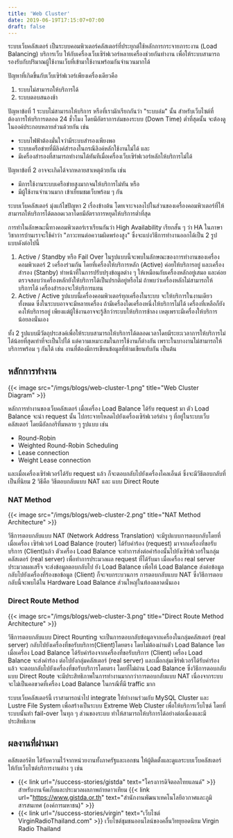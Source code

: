 ```yaml
---
title: 'Web Cluster'
date: 2019-06-19T17:15:07+07:00
draft: false
---
```


ระบบเว็บคลัสเตอร์ เป็นระบบคอมพิวเตอร์คลัสเตอร์ที่ประยุกต์ใช้หลักการกระจายภาระงาน (Load Balancing) บริการเว็บ ให้กับเครื่องเว็บเซิร์ฟเวอร์หลายเครื่องช่วยกันทำงาน เพื่อให้ระบบสามารถรองรับกับปริมาณผู้ใช้งานเว็บที่เข้ามาใช้งานพร้อมกันจำนวนมากได้

ปัญหาที่เกิดขึ้นกับเว็บเซิร์ฟเวอร์เพียงเครื่องเดียวคือ

1. ระบบไม่สามารถให้บริการได้
2. ระบบตอบสนองช้า

ปัญหาข้อที่ 1 ระบบไม่สามารถให้บริการ หรือที่เรามักเรียกกันว่า "ระบบล่ม" นั้น สำหรับเว็บไซต์ที่ต้องการให้บริการตลอด 24 ชั่วโมง โดยมีอัตราการล่มของระบบ (Down Time) ต่ำที่สุดนั้น จะต้องดูในองค์ประกอบหลายส่วนด้วยกัน เช่น

- ระบบไฟฟ้าต้องมั่นใจว่ามีระบบสำรองเพียงพอ
- ระบบเครือข่ายที่มีลิงค์สำรองในกรณีลิงค์หลักใช้งานไม่ได้ และ
- มีเครื่องสำรองที่สามารถทำงานได้ทันทีเมื่อเครื่องเว็บเซิร์ฟเวอร์หลักให้บริการไม่ได้

ปัญหาข้อที่ 2 อาจจะเกิดได้จากหลายสาเหตุด้วยกัน เช่น

- มีการใช้งานระบบเครือข่ายสูงมากจนให้บริการไม่ทัน หรือ
- มีผู้ใช้งานจำนวนมาก เข้าเยี่ยมชมเว็บพร้อม ๆ กัน

ระบบเว็บคลัสเตอร์ มุ่งแก้ไขปัญหา 2 เรื่องข้างต้น โดยเจาะจงลงไปในส่วนของเครื่องคอมพิวเตอร์ที่ให้สามารถให้บริการได้ตลอดเวลาโดยมีอัตราการหยุดให้บริการต่ำที่สุด

การทำในลักษณะนี้ทางคอมพิวเตอร์เราเรียนกันว่า High Availability เรียกสั้น ๆ ว่า HA ในภาษาวิชาการบ้านเราจะใช้คำว่า "ภาวะทนต่อความผิดพร่องสูง" ซึ่งจะแบ่งวิธีการทำงานออกได้เป็น 2 รูปแบบดังต่อไปนี้

1. Active / Standby หรือ Fail Over ในรูปแบบนี้จะพบในลักษณะของการทำงานของเครื่องคอมพิวเตอร์ 2 เครื่องร่วมกัน โดยที่เครื่องให้บริการหลัก (Active) ค่อยให้บริการอยู่ และเครื่องสำรอง (Stanby) ทำหน้าที่ในการปรับปรุงข้อมูลต่าง ๆ ให้เหมือนกับเครื่องหลักอยู่เสมอ และค่อยตรวจสอบว่าเครื่องหลักยังให้บริการได้เป็นปรกติอยู่หรือไม่ ถ้าพบว่าเครื่องหลักไม่สามารถให้บริการได้ เครื่องสำรองจะให้บริการแทน
2. Active / Active รูปแบบนี้เครื่องคอมพิวเตอร์ทุกเครื่องในระบบ จะให้บริการในงานเดียวทั้งหมด ซึ่งในระบบอาจจะมีหลายเครื่อง ถ้ามีเครื่องใดเครื่องหนึ่งให้บริการไม่ได้ เครื่องที่เหลือก็ยังคงให้บริการอยู่ เพียงแต่ผู้ใช้งานอาจจะรู้สึกว่าระบบให้บริการช้าลง เหตุเพราะมีเครื่องให้บริการน้อยลงนั่นเอง

ทั้ง 2 รูปแบบมีวัตถุประสงค์เพื่อให้ระบบสามารถให้บริการได้ตลอดเวลาโดยมีระยะเวลาการให้บริการไม่ได้น้อยที่สุดเท่าที่จะเป็นไปได้ แต่ความเหมาะสมในการใช้งานก็ต่างกัน เพราะในบางงานไม่สามารถให้บริการพร้อม ๆ กันได้ เช่น งานที่ต้องมีการเขียนข้อมูลที่ห้ามเขียนทับกัน เป็นต้น

## หลักการทำงาน

{{< image src="/imgs/blogs/web-cluster-1.png" title="Web Cluster Diagram" >}}

หลักการทำงานของเว็บคลัสเตอร์ เมื่อเครื่อง Load Balance ได้รับ request มา ตัว Load Balance จะนำ request นั้น ไปกระจายโหลดไปยังเครื่องเซิร์ฟเวอร์ต่าง ๆ ที่อยู่ในระบบเว็บคลัสเตอร์ โดยมีอัลกอริทึ่มหลาย ๆ รูปแบบ เช่น

- Round-Robin
- Weighted Round-Robin Scheduling
- Lease connection
- Weight Lease connection

และเมื่อเครื่องเซิร์ฟเวอร์ได้รับ request แล้ว ก็จะตอบกลับไปยังเครื่องไคลเอ็นต์ ซึ่งจะมีวีธีตอบกลับที่เป็นที่นิยม 2 วิธีคือ วิธีตอบกลับแบบ NAT และ แบบ Direct Route

### NAT Method

{{< image src="/imgs/blogs/web-cluster-2.png" title="NAT Method Architecture" >}}

วีธีการตอบกลับแบบ NAT (Network Address Translation) จะมีรูปแบบการตอบกลับโดยที่เมื่อเครื่อง เซิร์ฟเวอร์ Load Balance (router) ได้รับคำร้อง (request) มาจากเครื่องที่ขอรับบริการ (Client)แล้ว ตัวเครื่อง Load Balance จะทำการส่งต่อคำร้องนั้นไปยังเซิร์ฟเวอร์ในกลุ่มคลัสเตอร์ (real server) เพื่อทำการประมวลผล request ที่ได้รับมา เมื่อเครื่อง real server ประมวลผลเสร็จ จะส่งข้อมูลตอบกลับไป ยัง Load Balance เพื่อให้ Load Balance ส่งต่อข้อมูลกลับไปยังเครื่องที่ร้องขอข้อมูล (Client) ก็จะจบกระบวนการ การตอบกลับแบบ NAT ซึ่งวิธีการตอบกลับนี้จะพบได้ใน Hardware Load Balance ส่วนใหญ่ในท้องตลาดนั่นเอง

### Direct Route Method

{{< image src="/imgs/blogs/web-cluster-3.png" title="Direct Route Method Architecture" >}}

วีธีการตอบกลับแบบ Direct Rounting จะเป็นการตอบกลับข้อมูลจากเครื่องในกลุ่มคลัสเตอร์ (real server) กลับไปยังเครื่องที่ขอรับบริการ(Client)โดยตรง โดยไม่ต้องผ่านตัว Load Balance
โดยเมื่อเครื่อง Load Balance ได้รับคำร้องจากเครื่องที่ขอรับบริการ (Client) เครื่อง Load Balance จะส่งคำร้อง ต่อไปยังกลุ่มคลัสเตอร์ (real server) และเมื่อกลุ่มเซิร์ฟเวอร์ได้รับคำร้องแล้ว จะตอบกลับไปยังเครื่องที่ขอรับบริการโดยตรง โดยที่ไม่ผ่าน Load Balance ซึ่งวิธีการตอบกลับแบบ Direct Route จะมีประสิทธิภาพในการทำงานมากกว่าการตอบกลับแบบ NAT เนื่องจากระบบจะไม่เป็นคอขวดที่เครื่อง Load Balance ในกรณีที่มี traffic มาก

ระบบเว็บคลัสเตอร์นี้ เราสามารถนำไป integrate ให้ทำงานร่วมกับ MySQL Cluster และ Lustre File System เพื่อสร้างเป็นระบบ Extreme Web Cluster เพื่อให้บริการเว็บไซต์ โดยที่ระบบนั้นทำ fail-over ในทุก ๆ ส่วนของระบบ ทำให้สามารถให้บริการได้อย่างต่อเนื่องและมีประสิทธิภาพ

## ผลงานที่ผ่านมา

คลัสเตอร์คิท ได้รับความไว้จากหน่วยงานทั้งภาครัฐและเอกชน ให้ผู้ติดตั้งและดูแลระบบเว็บคลัสเตอร์ ให้กับเว็บไซต์บริการงานต่าง ๆ เช่น

- {{< link url="/success-stories/gistda" text="โครงการดิจิตอลไทยแลนด์" >}} สำหรับงานจัดเก็บและประมวลผลภาพถ่ายดาวเทียม {{< link url="https://www.gistda.or.th" text="สำนักงานพัฒนาเทคโนโลยีอวกาศและภูมิสารสนเทศ (องค์การมหาชน)" >}}
- {{< link url="/success-stories/virgin" text="เว็บไซต์ VirginRadioThailand.com" >}} เว็บไซต์ชุมชนออนไลน์ของคลื่นวิทยุยอดนิยม Virgin Radio Thailand
